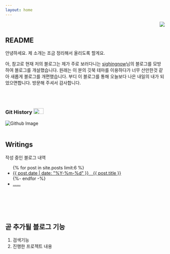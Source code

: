 ```yaml
---
layout: home
---
```

<!-- 코드 상단 : 방문자 수 확인 -->
<a href="https://hits.seeyoufarm.com">
<img align="right" src="https://hits.seeyoufarm.com/api/count/incr/badge.svg?url=https://github.com/Jerrykim91/jerrykim91.github.io"/></a> 

<br>

README
--------
안녕하세요. 
제 소개는 조금 정리해서 올리도록 할게요.

<!-- 안녕하세요. AI 개발자로 근무중인 제리입니다.  -->

아, 참고로 현재 저의 블로그는 제가 주로 보러다니는 [sighingnow][1]님의 블로그를 모방하여 블로그를 개설했습니다. 원래는 이 분의 깃북 테마를 이용하다가 너무 산만한것 같아 새롭게 블로그를 개편했습니다. 
부디 이 블로그를 통해 오늘보다 나은 내일의 내가 되었으면합니다. 방문해 주셔서 감사합니다.




<br>
<br>

### Git History    <a href="https://github.com/jerrykim91"><img height="18" width="32" src="https://unpkg.com/simple-icons@v6/icons/github.svg" /></a>


<!-- github commit history -->
<!-- <a class="introduce_link" href="https://github.com/jerrykim91" rel="nofollow" target="_blank">Github</a> -->
<img src="https://ghchart.rshah.org/jerrykim91" alt="Github Image" style="max-width:100%">

<br>
<br>

Writings
----------

작성 중인 블로그 내역

<ul>
  {% for post in site.posts limit:6 %}
    <li class="alink">
      <a href="{{ post.url }}" class="red-link">
        {{ post.date | date: "%Y-%m-%d" }}&emsp;{{ post.title }}
      </a>
    </li>
  {%- endfor -%}
  <li class="alink"><a href="./blog/" class="red-link">&hellip;&hellip;</a></li>
</ul>


<!-- Why blog?
--------- -->

<!-- [You should blog even if you have no readers](http://nathanmarz.com/blog/you-should-blog-even-if-you-have-no-readers.html). -->

<!-- ./Computer Science and Engineering
----------------------------------

I'm a Haskell enthusiast. I have submitted some patches to GHC and hadrian. I have
also contributed to many open source projects, such as [ghc][16], [apache-arrow][17],
[pandas][18], [mxnet][19], [pytorch][20], [etcd-cpp-apiv3][9], and [more][22] ...

I'm working on cloud-native engineering and thinking about how to make the computational
systems efficient, observable and robust. -->
<br>
<br>


<!-- Projects
----------

#### 프로젝트 이름

내용(대기중) -->




<br>
<br>


곧 추가될 블로그 기능 
-----------
1. 검색기능 
2. 진행한 프로젝트 내용


<!-- Pageviews -->


[1]: https://github.com/sighingnow/sighingnow.github.io
